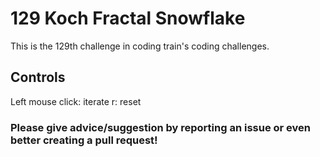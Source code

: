 # 129 Koch Fractal Snowflake

This is the 129th challenge in coding train's coding challenges.

## Controls

Left mouse click: iterate
r: reset

### Please give advice/suggestion by reporting an issue or even better creating a pull request!

